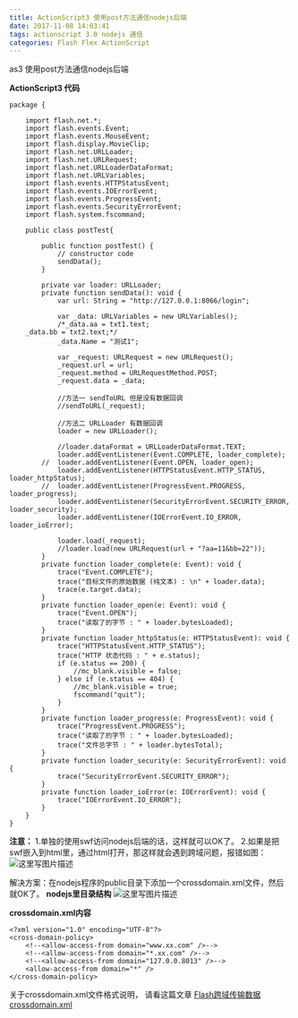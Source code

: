 ```yaml
---
title: ActionScript3 使用post方法通信nodejs后端
date: 2017-11-08 14:03:41
tags: actionscript 3.0 nodejs 通信
categories: Flash Flex ActionScript
---
```


<!--more-->

as3 使用post方法通信nodejs后端

**ActionScript3 代码**
```
package {

	import flash.net.*;
	import flash.events.Event;
	import flash.events.MouseEvent;
	import flash.display.MovieClip;
	import flash.net.URLLoader;
	import flash.net.URLRequest;
	import flash.net.URLLoaderDataFormat;
	import flash.net.URLVariables;
	import flash.events.HTTPStatusEvent;
	import flash.events.IOErrorEvent;
	import flash.events.ProgressEvent;
	import flash.events.SecurityErrorEvent;
	import flash.system.fscommand;

	public class postTest{

		public function postTest() {
			// constructor code
			sendData();
		}

		private var loader: URLLoader;
		private function sendData(): void {
			var url: String = "http://127.0.0.1:8066/login";

			var _data: URLVariables = new URLVariables();
			/*_data.aa = txt1.text;
	_data.bb = txt2.text;*/
			_data.Name = "测试1";

			var _request: URLRequest = new URLRequest();
			_request.url = url;
			_request.method = URLRequestMethod.POST;
			_request.data = _data;
			
			//方法一 sendToURL 但是没有数据回调
			//sendToURL(_request);
			
			//方法二 URLLoader 有数据回调
			loader = new URLLoader();

			//loader.dataFormat = URLLoaderDataFormat.TEXT;
			loader.addEventListener(Event.COMPLETE, loader_complete);
		//	loader.addEventListener(Event.OPEN, loader_open);
			loader.addEventListener(HTTPStatusEvent.HTTP_STATUS, loader_httpStatus);
		//	loader.addEventListener(ProgressEvent.PROGRESS, loader_progress);
			loader.addEventListener(SecurityErrorEvent.SECURITY_ERROR, loader_security);
			loader.addEventListener(IOErrorEvent.IO_ERROR, loader_ioError);

			loader.load(_request);
			//loader.load(new URLRequest(url + "?aa=11&bb=22"));
		}
		private function loader_complete(e: Event): void {
			trace("Event.COMPLETE");
			trace("目标文件的原始数据 (纯文本) : \n" + loader.data);
			trace(e.target.data);
		}
		private function loader_open(e: Event): void {
			trace("Event.OPEN");
			trace("读取了的字节 : " + loader.bytesLoaded);
		}
		private function loader_httpStatus(e: HTTPStatusEvent): void {
			trace("HTTPStatusEvent.HTTP_STATUS");
			trace("HTTP 状态代码 : " + e.status);
			if (e.status == 200) {
				//mc_blank.visible = false;
			} else if (e.status == 404) {
				//mc_blank.visible = true;
				fscommand("quit");
			}
		}
		private function loader_progress(e: ProgressEvent): void {
			trace("ProgressEvent.PROGRESS");
			trace("读取了的字节 : " + loader.bytesLoaded);
			trace("文件总字节 : " + loader.bytesTotal);
		}
		private function loader_security(e: SecurityErrorEvent): void {
			trace("SecurityErrorEvent.SECURITY_ERROR");
		}
		private function loader_ioError(e: IOErrorEvent): void {
			trace("IOErrorEvent.IO_ERROR");
		}
	}
}
```

**注意：**
1.单独的使用swf访问nodejs后端的话，这样就可以OK了。
2.如果是把swf嵌入到html里，通过html打开，那这样就会遇到跨域问题，报错如图：
![这里写图片描述](http://img.blog.csdn.net/20171110094739634?watermark/2/text/aHR0cDovL2Jsb2cuY3Nkbi5uZXQvYXJ2aW4w/font/5a6L5L2T/fontsize/400/fill/I0JBQkFCMA==/dissolve/70/gravity/SouthEast)

解决方案：在nodejs程序的public目录下添加一个crossdomain.xml文件，然后就OK了。
**nodejs里目录结构**
![这里写图片描述](http://img.blog.csdn.net/20171110095451456?watermark/2/text/aHR0cDovL2Jsb2cuY3Nkbi5uZXQvYXJ2aW4w/font/5a6L5L2T/fontsize/400/fill/I0JBQkFCMA==/dissolve/70/gravity/SouthEast)

**crossdomain.xml内容**
```
<?xml version="1.0" encoding="UTF-8"?>
<cross-domain-policy>
    <!--<allow-access-from domain="www.xx.com" />-->
    <!--<allow-access-from domain="*.xx.com" />-->
    <!--<allow-access-from domain="127.0.0.8013" />-->
    <allow-access-from domain="*" />
</cross-domain-policy>
```
关于crossdomain.xml文件格式说明，
请看这篇文章 [Flash跨域传输数据 crossdomain.xml](https://www.cnblogs.com/yangxunwu1992/p/6061864.html)

